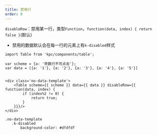 ```yaml
---
title: 禁用行
order: 0
---
```


`disableRow`：禁用某一行，类型`Function`，`function(data, index) { return false }`(默认)
* 禁用的数据默认会在每一行的元素上有`k-disabled`样式

```vdt
import Table from 'kpc/components/table';

var scheme = {a: '奇数行不可点击'};
var data = [{a: '1'}, {a: '2'}, {a: '3'}, {a: '4'}, {a: '5'}]


<div class='no-data-template'>
    <Table scheme={{ scheme }} data={{ data }} disableRow={{ function(data, index) {
		if (index%2 != 0) {
			return true;
		}
	}}}/>
</div>
```

```styl
.no-data-template
   .k-disabled
       background-color: #dfdfdf
```







